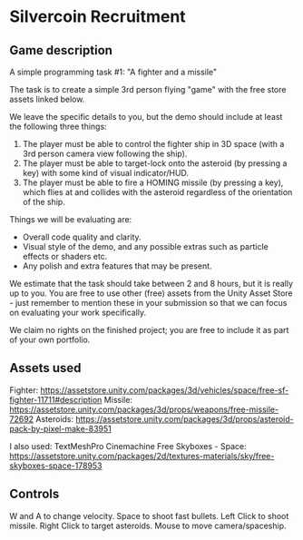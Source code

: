 # Silvercoin Recruitment
## Game description
A simple programming task #1: "A fighter and a missile"

The task is to create a simple 3rd person flying "game" with the free store assets linked below.

We leave the specific details to you, but the demo should include at least the following three things:
1) The player must be able to control the fighter ship in 3D space (with a 3rd person camera view following the ship).
2) The player must be able to target-lock onto the asteroid (by pressing a key) with some kind of visual indicator/HUD.
3) The player must be able to fire a HOMING missile (by pressing a key), which flies at and collides with the asteroid regardless of the orientation of the ship.


Things we will be evaluating are:
- Overall code quality and clarity.
- Visual style of the demo, and any possible extras such as particle effects or shaders etc.
- Any polish and extra features that may be present.


We estimate that the task should take between 2 and 8 hours, but it is really up to you. You are free to use other (free) assets from the Unity Asset Store - just remember to mention these in your submission so that we can focus on evaluating your work specifically.

We claim no rights on the finished project; you are free to include it as part of your own portfolio.


## Assets used
Fighter: https://assetstore.unity.com/packages/3d/vehicles/space/free-sf-fighter-11711#description
Missile: https://assetstore.unity.com/packages/3d/props/weapons/free-missile-72692
Asteroids: https://assetstore.unity.com/packages/3d/props/asteroid-pack-by-pixel-make-83951

I also used:
TextMeshPro
Cinemachine
Free Skyboxes - Space: https://assetstore.unity.com/packages/2d/textures-materials/sky/free-skyboxes-space-178953

## Controls
W and A to change velocity.
Space to shoot fast bullets.
Left Click to shoot missile.
Right Click to target asteroids.
Mouse to move camera/spaceship.
